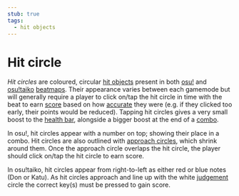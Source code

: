 ```yaml
---
stub: true
tags:
  - hit objects
---
```


# Hit circle

*Hit circles* are coloured, circular [hit objects](/wiki/Gameplay/Hit_object) present in both [osu!](/wiki/Game_mode/osu!) and [osu!taiko](/wiki/Game_mode/osu!taiko) [beatmaps](/wiki/Beatmap). Their appearance varies between each gamemode but will generally require a player to click on/tap the hit circle in time with the beat to earn [score](/wiki/Gameplay/Score) based on how [accurate](/wiki/Gameplay/Accuracy) they were (e.g. if they clicked too early, their points would be reduced). Tapping hit circles gives a very small boost to the [health bar](/wiki/Client/Interface/Health_bar), alongside a bigger boost at the end of a [combo](/wiki/Beatmapping/Combo).

In osu!, hit circles appear with a number on top; showing their place in a combo. Hit circles are also outlined with [approach circles](/wiki/Gameplay/Hit_object/Approach_circle), which shrink around them. Once the approach circle overlaps the hit circle, the player should click on/tap the hit circle to earn score.

In osu!taiko, hit circles appear from right-to-left as either red or blue notes (Don or Katu). As hit circles approach and line up with the white [judgement](/wiki/Gameplay/Judgement) circle the correct key(s) must be pressed to gain score.

<!-- TODO: Include Skinnable Property-->

<!-- TODO: Add links and images-->
